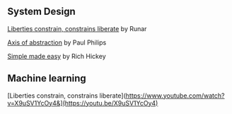 ## System Design

[Liberties constrain, constrains liberate](https://www.youtube.com/watch?v=GqmsQeSzMdw) by Runar

[Axis of abstraction](https://www.youtube.com/watch?v=fOI7TJaojTs) by Paul Philips 

[Simple made easy](https://www.youtube.com/watch?v=SxdOUGdseq4) by Rich Hickey

## Machine learning

[Liberties constrain, constrains liberate](https://www.youtube.com/watch?v=X9uSV1YcOy4&](https://youtu.be/X9uSV1YcOy4)
